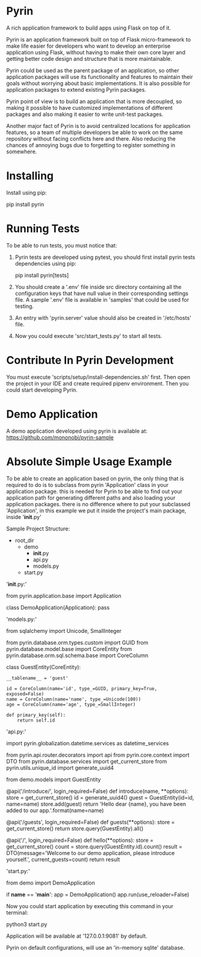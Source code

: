# Pyrin

A rich application framework to build apps using Flask on top of it.

Pyrin is an application framework built on top of Flask micro-framework to make 
life easier for developers who want to develop an enterprise application 
using Flask, without having to make their own core layer and getting better code
design and structure that is more maintainable.

Pyrin could be used as the parent package of an application, so other application 
packages will use its functionality and features to maintain their goals without 
worrying about basic implementations.
It is also possible for application packages to extend existing Pyrin packages.

Pyrin point of view is to build an application that is more decoupled, so making it 
possible to have customized implementations of different packages and also making it 
easier to write unit-test packages.

Another major fact of Pyrin is to avoid centralized locations for application features, so a team
of multiple developers be able to work on the same repository without facing conflicts here
and there. Also reducing the chances of annoying bugs due to forgetting to register
something in somewhere.

# Installing

Install using pip:

pip install pyrin

# Running Tests

To be able to run tests, you must notice that:

1. Pyrin tests are developed using pytest, you should first 
   install pyrin tests dependencies using pip:
   
   pip install pyrin[tests]
 
2. You should create a '.env' file inside src directory containing all the configuration 
   keys that have null value in their corresponding settings file. A sample '.env'
   file is available in 'samples' that could be used for testing.

3. An entry with 'pyrin.server' value should also be created in '/etc/hosts' file.

4. Now you could execute 'src/start_tests.py' to start all tests.

# Contribute In Pyrin Development

You must execute 'scripts/setup/install-dependencies.sh' first.
Then open the project in your IDE and create required pipenv environment.
Then you could start developing Pyrin.

# Demo Application

A demo application developed using pyrin is available at:
https://github.com/mononobi/pyrin-sample


# Absolute Simple Usage Example

To be able to create an application based on pyrin, the only thing that is required to do
is to subclass from pyrin 'Application' class in your application package. this is 
needed for Pyrin to be able to find out your application path for generating different 
paths and also loading your application packages. there is no difference where to put 
your subclassed 'Application', in this example we put it inside the project's main 
package, inside '__init__.py'


Sample Project Structure:

- root_dir
  - demo
    - __init__.py
    - api.py
    - models.py
  - start.py

'__init__.py:'

from pyrin.application.base import Application


class DemoApplication(Application):
    pass


'models.py:'

from sqlalchemy import Unicode, SmallInteger

from pyrin.database.orm.types.custom import GUID
from pyrin.database.model.base import CoreEntity
from pyrin.database.orm.sql.schema.base import CoreColumn


class GuestEntity(CoreEntity):

    __tablename__ = 'guest'
     
    id = CoreColumn(name='id', type_=GUID, primary_key=True, exposed=False)
    name = CoreColumn(name='name', type_=Unicode(100))
    age = CoreColumn(name='age', type_=SmallInteger)
    
    def primary_key(self):
        return self.id

'api.py:'

import pyrin.globalization.datetime.services as datetime_services

from pyrin.api.router.decorators import api
from pyrin.core.context import DTO
from pyrin.database.services import get_current_store
from pyrin.utils.unique_id import generate_uuid4

from demo.models import GuestEntity


@api('/introduce/<name>', login_required=False)
def introduce(name, **options):
    store = get_current_store()
    id = generate_uuid4()
    guest = GuestEntity(id=id, name=name)
    store.add(guest)
    return 'Hello dear {name}, you have been added to our app.'.format(name=name)


@api('/guests', login_required=False)
def guests(**options):
    store = get_current_store()
    return store.query(GuestEntity).all()


@api('/', login_required=False)
def hello(**options):
    store = get_current_store()
    count = store.query(GuestEntity.id).count()
    result = DTO(message='Welcome to our demo application, please introduce yourself.',
                 current_guests=count)
    return result

'start.py:'

from demo import DemoApplication


if __name__ == '__main__':
    app = DemoApplication()
    app.run(use_reloader=False)

Now you could start application by executing this command in your terminal:

python3 start.py

Application will be available at '127.0.0.1:9081' by default.

Pyrin on default configurations, will use an 'in-memory sqlite' database.
